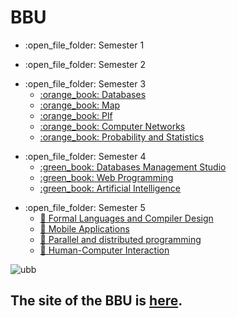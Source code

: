 # BBU
<ul>
  <li>:open_file_folder: Semester 1
    </ul>
  </li>
<ul>
  <li>:open_file_folder: Semester 2
    </ul>
  </li>
<ul>
  <li>:open_file_folder: Semester 3
    <ul>
      <li>
        <a href="https://github.com/adrianatim/Babes-Bolyai-University/tree/main/Semester3/Databases">
          :orange_book: Databases
        </a>
      </li>
      <li>
       <a href="https://github.com/adrianatim/Babes-Bolyai-University/tree/main/Semester3/Map">
          :orange_book: Map
        </a>
      </li> 
      <li>
        <a href="https://github.com/adrianatim/Babes-Bolyai-University/tree/main/Semester3/Plf">
          :orange_book: Plf
        </a>
      </li>
      <li>
        <a href="https://github.com/adrianatim/Babes-Bolyai-University/tree/main/Semester3/Computer%20Networks">
          :orange_book: Computer Networks
        </a>
      </li>
      <li>
        <a href="https://github.com/adrianatim/Babes-Bolyai-University/tree/main/Semester3/PS">
          :orange_book: Probability and Statistics
        </a>
      </li>
    </ul>
  </li>
</ul>
<ul>
  <li>:open_file_folder: Semester 4
     <ul>
      <li>
        <a href="https://github.com/adrianatim/Babes-Bolyai-University/tree/main/Semester4/DBMS">
          :green_book: Databases Management Studio
        </a>
       </li>
       <li>
        <a href="https://github.com/adrianatim/Babes-Bolyai-University/tree/main/Semester4/Web">
          :green_book: Web Programming
        </a>
       </li>
       <li>
        <a href="https://github.com/adrianatim/Babes-Bolyai-University/tree/main/Semester4/AI">
          :green_book: Artificial Intelligence
        </a>
       </li>
    </ul>
  </li>
</ul>
<ul>
  <li>:open_file_folder: Semester 5
    <ul>
      <li>
        <a href="https://github.com/adrianatim/Babes-Bolyai-University/tree/main/Semester5/FLCD">
          📘 Formal Languages and Compiler Design
        </a>
      </li>
      <li>
        <a href="https://github.com/adrianatim/Babes-Bolyai-University/tree/main/Semester5/MA">
          📘 Mobile Applications
        </a>
      </li>
      <li>
        <a href="https://github.com/adrianatim/Babes-Bolyai-University/tree/main/Semester5/PDP">
          📘 Parallel and distributed programming
        </a>
      </li>
      <li>
        <a href="https://github.com/adrianatim/Babes-Bolyai-University/tree/main/Semester5/HCI">
          📘 Human-Computer Interaction
        </a>
      </li>
    </ul>
  </li>
</ul>

![ubb](https://user-images.githubusercontent.com/64086283/102396628-5faa7780-3fe5-11eb-9c8e-cd192a6bdfd6.png)
## The site of the BBU is [here](http://www.cs.ubbcluj.ro/).
